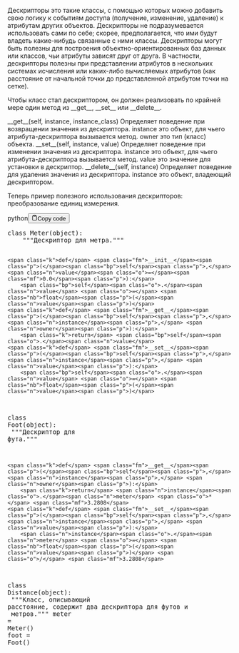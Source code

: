 <p>Дескрипторы это такие классы, с помощью которых можно добавить свою логику к событиям доступа 
(получение, изменение, удаление) к атрибутам других объектов. 
Дескрипторы не подразумевается использовать сами по себе; скорее, предполагается, 
что ими будут владеть какие-нибудь связанные с ними классы. 
Дескрипторы могут быть полезны для построения объектно-ориентированных баз данных или классов, 
чьи атрибуты зависят друг от друга. В частности, дескрипторы полезны при представлении атрибутов 
в нескольких системах исчисления или каких-либо вычисляемых атрибутов 
(как расстояние от начальной точки до представленной атрибутом точки на сетке).</p>
<p>Чтобы класс стал дескриптором, он должен реализовать по крайней мере один метод из 
&#95;&#95;get&#95;&#95;, &#95;&#95;set&#95;&#95; или &#95;&#95;delete&#95;&#95;. </p>
<p>&#95;&#95;get&#95;&#95;(self, instance, instance_class) Определяет поведение при возвращении значения из дескриптора. 
                                        instance это объект, для чьего атрибута-дескриптора вызывается метод. 
                                        owner это тип (класс) объекта.
&#95;&#95;set&#95;&#95;(self, instance, value)          Определяет поведение при изменении значения из дескриптора. 
                                        instance это объект, для чьего атрибута-дескриптора вызывается метод. 
                                        value это значение для установки в дескриптор.
&#95;&#95;delete&#95;&#95;(self, instance)              Определяет поведение для удаления значения из дескриптора. 
                                        instance это объект, владеющий дескриптором.</p>
<p>Теперь пример полезного использования дескрипторов: преобразование единиц измерения.</p>
<div class="code-element"><div class="lang-line"><text>python</text><button class="copy-button" id="codecdaf5f91bb18434ff2359a0dd89083c6b" onclick="copyCode(codecdaf5f91bb18434ff2359a0dd89083c6, codecdaf5f91bb18434ff2359a0dd89083c6b)"><svg stroke="currentColor" fill="none" stroke-width="2" viewBox="0 0 24 24" stroke-linecap="round" stroke-linejoin="round" class="h-4 w-4" height="1em" width="1em" xmlns="http://www.w3.org/2000/svg"><path d="M16 4h2a2 2 0 0 1 2 2v14a2 2 0 0 1-2 2H6a2 2 0 0 1-2-2V6a2 2 0 0 1 2-2h2"></path><rect x="8" y="2" width="8" height="4" rx="1" ry="1"></rect></svg><text>Copy code</text></button></div><div class="code" id="codecdaf5f91bb18434ff2359a0dd89083c6"><div class="highlight"><pre><span></span><span class="k">class</span> <span class="nc">Meter</span><span class="p">(</span><span class="nb">object</span><span class="p">):</span>
<span class="w">    </span><span class="sd">&quot;&quot;&quot;Дескриптор для метра.&quot;&quot;&quot;</span>

    <span class="k">def</span> <span class="fm">__init__</span><span class="p">(</span><span class="bp">self</span><span class="p">,</span> <span class="n">value</span><span class="o">=</span><span class="mf">0.0</span><span class="p">):</span>
        <span class="bp">self</span><span class="o">.</span><span class="n">value</span> <span class="o">=</span> <span class="nb">float</span><span class="p">(</span><span class="n">value</span><span class="p">)</span>
    <span class="k">def</span> <span class="fm">__get__</span><span class="p">(</span><span class="bp">self</span><span class="p">,</span> <span class="n">instance</span><span class="p">,</span> <span class="n">owner</span><span class="p">):</span>
        <span class="k">return</span> <span class="bp">self</span><span class="o">.</span><span class="n">value</span>
    <span class="k">def</span> <span class="fm">__set__</span><span class="p">(</span><span class="bp">self</span><span class="p">,</span> <span class="n">instance</span><span class="p">,</span> <span class="n">value</span><span class="p">):</span>
        <span class="bp">self</span><span class="o">.</span><span class="n">value</span> <span class="o">=</span> <span class="nb">float</span><span class="p">(</span><span class="n">value</span><span class="p">)</span>

<span class="k">class</span> <span class="nc">Foot</span><span class="p">(</span><span class="nb">object</span><span class="p">):</span>
<span class="w">    </span><span class="sd">&quot;&quot;&quot;Дескриптор для фута.&quot;&quot;&quot;</span>

    <span class="k">def</span> <span class="fm">__get__</span><span class="p">(</span><span class="bp">self</span><span class="p">,</span> <span class="n">instance</span><span class="p">,</span> <span class="n">owner</span><span class="p">):</span>
        <span class="k">return</span> <span class="n">instance</span><span class="o">.</span><span class="n">meter</span> <span class="o">*</span> <span class="mf">3.2808</span>
    <span class="k">def</span> <span class="fm">__set__</span><span class="p">(</span><span class="bp">self</span><span class="p">,</span> <span class="n">instance</span><span class="p">,</span> <span class="n">value</span><span class="p">):</span>
        <span class="n">instance</span><span class="o">.</span><span class="n">meter</span> <span class="o">=</span> <span class="nb">float</span><span class="p">(</span><span class="n">value</span><span class="p">)</span> <span class="o">/</span> <span class="mf">3.2808</span>

<span class="k">class</span> <span class="nc">Distance</span><span class="p">(</span><span class="nb">object</span><span class="p">):</span>
<span class="w">    </span><span class="sd">&quot;&quot;&quot;Класс, описывающий расстояние, содержит два дескриптора для футов и</span>
<span class="sd">    метров.&quot;&quot;&quot;</span>
    <span class="n">meter</span> <span class="o">=</span> <span class="n">Meter</span><span class="p">()</span>
    <span class="n">foot</span> <span class="o">=</span> <span class="n">Foot</span><span class="p">()</span>
</pre></div></div></div>